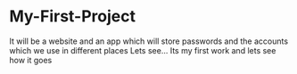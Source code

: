 # My-First-Project
It will be a website and an app which will store passwords and the accounts which we use in different places
Lets see... Its my first work and lets see how it goes
